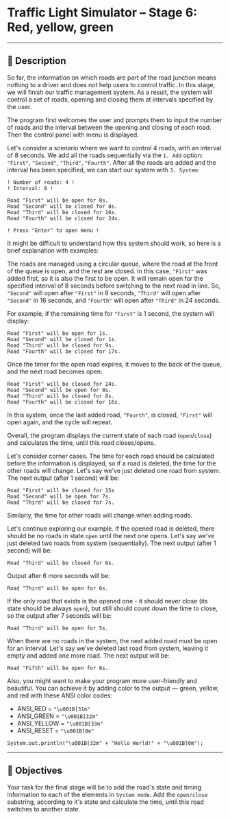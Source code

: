 # Traffic Light Simulator – Stage 6: Red, yellow, green

---

## 🧠 Description

So far, the information on which roads are part of the road junction means nothing to a driver and does not help users to control traffic. In this stage, we will finish our traffic management system. As a result, the system will control a set of roads, opening and closing them at intervals specified by the user.

The program first welcomes the user and prompts them to input the number of roads and the interval between the opening and closing of each road. Then the control panel with menu is displayed.

Let's consider a scenario where we want to control 4 roads, with an interval of 8 seconds. We add all the roads sequentially via the `1. Add` option: `"First"`, `"Second"`, `"Third"`, `"Fourth"`. After all the roads are added and the interval has been specified, we can start our system with `3. System`:
```
! Number of roads: 4 !
! Interval: 8 !

Road "First" will be open for 8s.
Road "Second" will be closed for 8s.
Road "Third" will be closed for 16s.
Road "Fourth" will be closed for 24s.

! Press "Enter" to open menu !
```
It might be difficult to understand how this system should work, so here is a brief explanation with examples:

The roads are managed using a circular queue, where the road at the front of the queue is open, and the rest are closed. In this case, `"First"` was added first, so it is also the first to be open. It will remain open for the specified interval of 8 seconds before switching to the next road in line. So, `"Second"` will open after `"First"` in 8 seconds, `"Third"` will open after `"Second"` in 16 seconds, and `"Fourth"` will open after `"Third"` in 24 seconds.

For example, if the remaining time for `"First"` is 1 second, the system will display:
```
Road "First" will be open for 1s.
Road "Second" will be closed for 1s.
Road "Third" will be closed for 9s.
Road "Fourth" will be closed for 17s.
```
Once the timer for the open road expires, it moves to the back of the queue, and the next road becomes open:
```
Road "First" will be closed for 24s.
Road "Second" will be open for 8s.
Road "Third" will be closed for 8s.
Road "Fourth" will be closed for 16s.
```
In this system, once the last added road, `"Fourth"`, is closed, `"First"` will open again, and the cycle will repeat.

Overall, the program displays the current state of each road (`open`/`close`) and calculates the time, until this road closes/opens.

Let's consider corner cases. The time for each road should be calculated before the information is displayed, so if a road is deleted, the time for the other roads will change. Let's say we've just deleted one road from system. The next output (after 1 second) will be:
```
Road "First" will be closed for 15s
Road "Second" will be open for 7s.
Road "Third" will be closed for 7s.
```
Similarly, the time for other roads will change when adding roads.

Let's continue exploring our example. If the opened road is deleted, there should be no roads in state `open` until the next one opens. Let's say we've just deleted two roads from system (sequentially). The next output (after 1 second) will be:
```
Road "Third" will be closed for 6s.
```
Output after 6 more seconds will be:
```
Road "Third" will be open for 6s.
```
If the only road that exists is the opened one - it should never close (its state should be always `open`), but still should count down the time to close, so the output after 7 seconds will be:
```
Road "Third" will be open for 5s.
```
When there are no roads in the system, the next added road must be open for an interval. Let's say we've deleted last road from system, leaving it empty and added one more road. The next output will be:
```
Road "Fifth" will be open for 8s.
```
Also, you might want to make your program more user-friendly and beautiful. You can achieve it by adding color to the output — green, yellow, and red with these ANSI color codes:

- ANSI_RED = `"\u001B[31m"`
- ANSI_GREEN = `"\u001B[32m"`
- ANSI_YELLOW = `"\u001B[33m"`
- ANSI_RESET = `"\u001B[0m"`
```
System.out.println("\u001B[32m" + "Hello World!" + "\u001B[0m");
```

---

## 🎯 Objectives

Your task for the final stage will be to add the road's state and timing information to each of the elements in `System mode`. Add the `open/close` substring, according to it's state and calculate the time, until this road switches to another state.